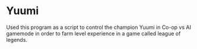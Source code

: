 # Yuumi

Used this program as a script to control the champion Yuumi in Co-op vs AI gamemode in order to farm level experience in a game called league of legends.
